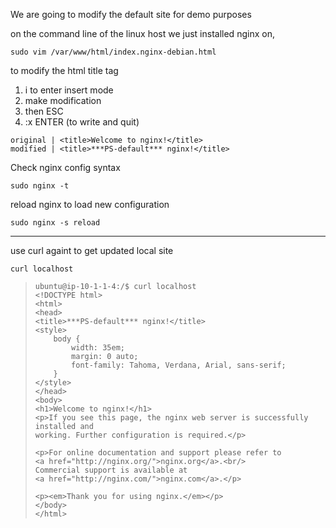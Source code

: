 

We are going to modify the default site for demo purposes

on the command line of the linux host we just installed nginx on,

`sudo vim /var/www/html/index.nginx-debian.html`

to modify the html title tag 
1. i to enter insert mode
2. make modification
3. then ESC
4. :x ENTER (to write and quit)

```
original | <title>Welcome to nginx!</title>
modified | <title>***PS-default*** nginx!</title>
```

Check nginx config syntax

`sudo nginx -t`

reload nginx to load new configuration

`sudo nginx -s reload`

---
use curl againt to get updated local site

`curl localhost`

>     ubuntu@ip-10-1-1-4:/$ curl localhost
>     <!DOCTYPE html>
>     <html>
>     <head>
>     <title>***PS-default*** nginx!</title>
>     <style>
>         body {
>             width: 35em;
>             margin: 0 auto;
>             font-family: Tahoma, Verdana, Arial, sans-serif;
>         }
>     </style>
>     </head>
>     <body>
>     <h1>Welcome to nginx!</h1>
>     <p>If you see this page, the nginx web server is successfully installed and
>     working. Further configuration is required.</p>
>     
>     <p>For online documentation and support please refer to
>     <a href="http://nginx.org/">nginx.org</a>.<br/>
>     Commercial support is available at
>     <a href="http://nginx.com/">nginx.com</a>.</p>
>     
>     <p><em>Thank you for using nginx.</em></p>
>     </body>
>     </html>
